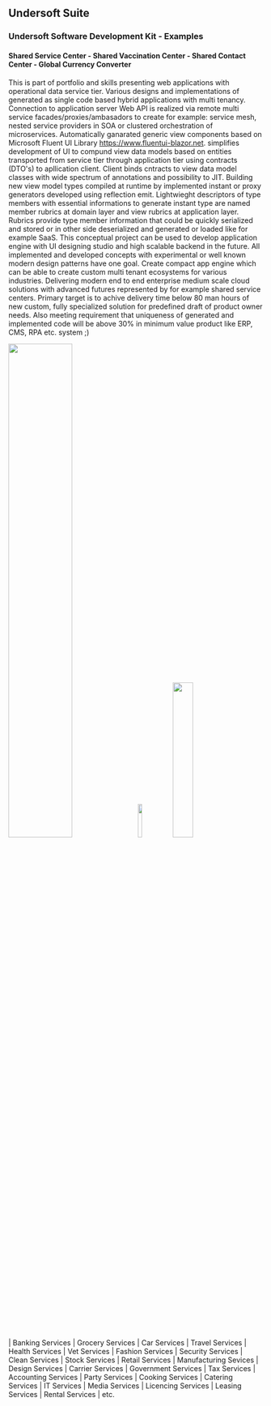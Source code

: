 ## Undersoft Suite 
### Undersoft Software Development Kit - Examples 
#### Shared Service Center - Shared Vaccination Center - Shared Contact Center - Global Currency Converter

This is part of portfolio and skills presenting web applications with operational data service tier. Various designs and implementations of generated as single code based hybrid applications with multi tenancy. Connection to application server Web API is realized via remote multi service facades/proxies/ambasadors to create for example: service mesh, nested service providers in SOA or clustered orchestration of microservices. Automatically ganarated generic view components based on Microsoft Fluent UI Library https://www.fluentui-blazor.net. simplifies development of UI to compund view data models based on entities transported from service tier through application tier using contracts (DTO's) to apllication client. Client binds cntracts to view data model classes with wide spectrum of annotations and possibility to JIT. Building new view model types compiled at runtime by implemented instant or proxy generators developed using reflection emit. Lightwieght descriptors of type members with essential informations to generate instant type are named member rubrics at domain layer and view rubrics at application layer. Rubrics provide type member information that could be quickly serialized and stored or in other side deserialized and generated or loaded like for example SaaS. This conceptual project can be used to develop application engine with UI designing studio and high scalable backend in the future. All implemented and developed concepts with experimental or well known modern design patterns have one goal. Create compact app engine which can be able to create custom multi tenant ecosystems for various industries. Delivering modern end to end enterprise medium scale cloud solutions with advanced futures represented by for example shared service centers. Primary target is to achive delivery time below 80 man hours of new custom, fully specialized solution for predefined draft of product owner needs. Also meeting requirement that uniqueness of generated and implemented code will be above 30% in minimum value product like ERP, CMS, RPA etc. system ;)

<img src="https://github.com/user-attachments/assets/d055665b-de9f-4683-959c-c439a8da4291" width=50% height=50% />
<img src="https://github.com/user-attachments/assets/4d1a54ed-b8da-47ad-8452-3e0000dd2183" width=13% height=13% />
<img src="https://github.com/user-attachments/assets/b946504b-c4cf-403e-aa78-14f38377b316" width=28% height=28% />

| Banking Services | Grocery Services | Car Services | Travel Services | Health Services | Vet Services | Fashion Services | Security Services | Clean Services | Stock Services | Retail Services | Manufacturing Sevices | Design Services | Carrier Services | Government Services | Tax Services | Accounting Services | Party Services | Cooking Services | Catering Services | IT Services | Media Services | Licencing Services | Leasing Services | Rental Services | etc.

